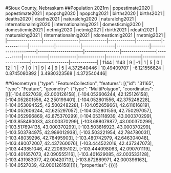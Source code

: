 #Sioux County, Nebraskarn
##Population 2021rn
| popestimate2020 | popestimate2021 | npopchg2020 | npopchg2021 | births2020 | births2021 | deaths2020 | deaths2021 | naturalchg2020 | naturalchg2021 | internationalmig2020 | internationalmig2021 | domesticmig2020 | domesticmig2021 | netmig2020 | netmig2021 | rbirth2021  | rdeath2021  | rnaturalchg2021 | rinternationalmig2021 | rdomesticmig2021 | rnetmig2021 |
|-----------------|-----------------|-------------|-------------|------------|------------|------------|------------|----------------|----------------|----------------------|----------------------|-----------------|-----------------|------------|------------|-------------|-------------|-----------------|-----------------------|------------------|-------------|
| 1144            | 1143            | 9           | -1          | 1          | 5          | 0          | 12         | 1              | -7             | 0                    | 1                    | 9               | 4               | 9          | 5          | 4.372540446 | 10.49409707 | -6.121556624    | 0.8745080892          | 3.4980323568     | 4.372540446|

##Geometryrn
{"type": "FeatureCollection", "features": [{"id": "31165", "type": "Feature", "geometry": {"type": "MultiPolygon", "coordinates": [[[[-104.0527039, 42.000126158], [-104.052606244, 42.125126158], [-104.052801556, 42.250199401], [-104.052801556, 42.375248228], [-104.053094525, 42.500248228], [-104.052659661, 42.611616819], [-104.052606244, 42.625297057], [-104.052801556, 42.750297057], [-104.052996869, 42.875370299], [-104.053118939, 43.000370299], [-103.858490033, 43.000370299], [-103.688079877, 43.000370299], [-103.517694135, 43.000370299], [-103.503816923, 43.000370299], [-103.503784975, 42.989012938], [-103.503221954, 42.784780031], [-103.48039296, 42.78495903], [-103.480742979, 42.646304048], [-103.480072007, 42.437260076], [-103.444522016, 42.437347073], [-103.443851046, 42.220835102], [-103.444098063, 42.090701119], [-103.401657073, 42.090555116], [-103.401629085, 42.003533128], [-103.431983077, 42.00420713], [-103.872889971, 42.000396163], [-104.0527039, 42.000126158]]]]}, "properties": {}}]}

